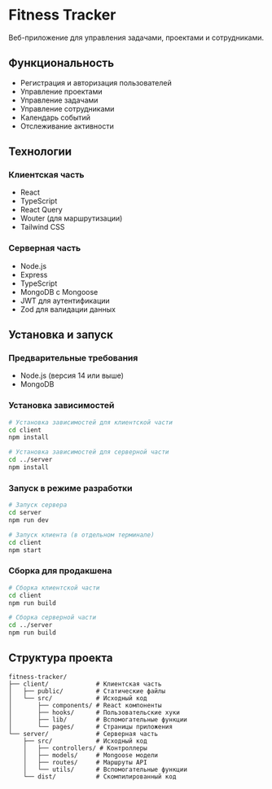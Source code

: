 # Fitness Tracker

Веб-приложение для управления задачами, проектами и сотрудниками.

## Функциональность

- Регистрация и авторизация пользователей
- Управление проектами
- Управление задачами
- Управление сотрудниками
- Календарь событий
- Отслеживание активности

## Технологии

### Клиентская часть
- React
- TypeScript
- React Query
- Wouter (для маршрутизации)
- Tailwind CSS

### Серверная часть
- Node.js
- Express
- TypeScript
- MongoDB с Mongoose
- JWT для аутентификации
- Zod для валидации данных

## Установка и запуск

### Предварительные требования
- Node.js (версия 14 или выше)
- MongoDB

### Установка зависимостей

```bash
# Установка зависимостей для клиентской части
cd client
npm install

# Установка зависимостей для серверной части
cd ../server
npm install
```

### Запуск в режиме разработки

```bash
# Запуск сервера
cd server
npm run dev

# Запуск клиента (в отдельном терминале)
cd client
npm start
```

### Сборка для продакшена

```bash
# Сборка клиентской части
cd client
npm run build

# Сборка серверной части
cd ../server
npm run build
```

## Структура проекта

```
fitness-tracker/
├── client/             # Клиентская часть
│   ├── public/         # Статические файлы
│   └── src/            # Исходный код
│       ├── components/ # React компоненты
│       ├── hooks/      # Пользовательские хуки
│       ├── lib/        # Вспомогательные функции
│       └── pages/      # Страницы приложения
└── server/             # Серверная часть
    ├── src/            # Исходный код
    │   ├── controllers/ # Контроллеры
    │   ├── models/     # Mongoose модели
    │   ├── routes/     # Маршруты API
    │   └── utils/      # Вспомогательные функции
    └── dist/           # Скомпилированный код
``` 